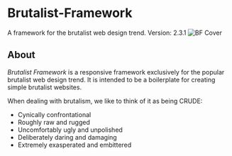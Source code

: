 # Brutalist-Framework
A framework for the brutalist web design trend.
Version: 2.3.1
![BF Cover](http://www.brutalistframework.com/core/files/images/bf23.jpg)
## About
_Brutalist Framework_ is a responsive framework exclusively for the popular brutalist web design trend. It is intended to be a boilerplate for creating simple brutalist websites.

When dealing with brutalism, we like to think of it as being CRUDE:
* Cynically confrontational
* Roughly raw and rugged
* Uncomfortably ugly and unpolished
* Deliberately daring and damaging
* Extremely exasperated and embittered